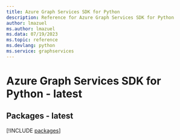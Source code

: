 ```yaml
---
title: Azure Graph Services SDK for Python
description: Reference for Azure Graph Services SDK for Python
author: lmazuel
ms.author: lmazuel
ms.data: 07/19/2023
ms.topic: reference
ms.devlang: python
ms.service: graphservices
---
```

# Azure Graph Services SDK for Python - latest
## Packages - latest
[!INCLUDE [packages](graph-services-index.md)]